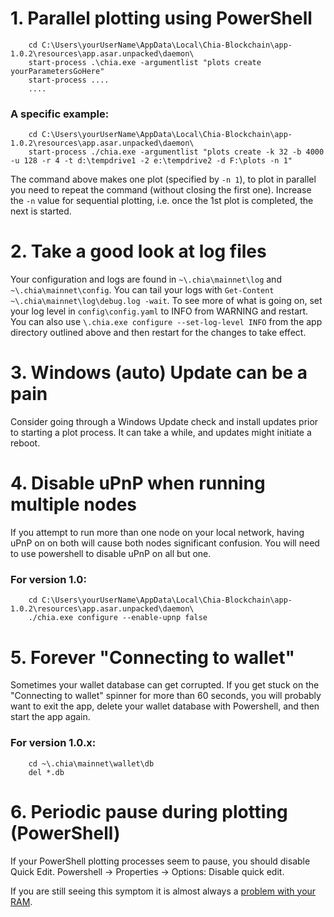 # 1. Parallel plotting using PowerShell
```
    cd C:\Users\yourUserName\AppData\Local\Chia-Blockchain\app-1.0.2\resources\app.asar.unpacked\daemon\
    start-process .\chia.exe -argumentlist "plots create yourParametersGoHere"
    start-process ....
    ....
```
### A specific example:
```
    cd C:\Users\yourUserName\AppData\Local\Chia-Blockchain\app-1.0.2\resources\app.asar.unpacked\daemon\
    start-process ./chia.exe -argumentlist "plots create -k 32 -b 4000 -u 128 -r 4 -t d:\tempdrive1 -2 e:\tempdrive2 -d F:\plots -n 1"
```
The command above makes one plot (specified by `-n 1`), to plot in parallel you need to repeat the command (without closing the first one). Increase the `-n` value for sequential plotting, i.e. once the 1st plot is completed, the next is started.

# 2. Take a good look at log files
Your configuration and logs are found in `~\.chia\mainnet\log` and `~\.chia\mainnet\config`. You can tail your logs with `Get-Content ~\.chia\mainnet\log\debug.log -wait`. To see more of what is going on, set your log level in `config\config.yaml` to INFO from WARNING and restart. You can also use `\.chia.exe configure --set-log-level INFO` from the app directory outlined above and then restart for the changes to take effect.

# 3. Windows (auto) Update can be a pain
Consider going through a Windows Update check and install updates prior to starting a plot process. It can take a while, and updates might initiate a reboot.

# 4. Disable uPnP when running multiple nodes
If you attempt to run more than one node on your local network, having uPnP on on both will cause both nodes significant confusion. You will need to use powershell to disable uPnP on all but one.

### For version 1.0:
```
    cd C:\Users\yourUserName\AppData\Local\Chia-Blockchain\app-1.0.2\resources\app.asar.unpacked\daemon\
    ./chia.exe configure --enable-upnp false
```

# 5. Forever "Connecting to wallet"
Sometimes your wallet database can get corrupted. If you get stuck on the "Connecting to wallet" spinner for more than 60 seconds, you will probably want to exit the app, delete your wallet database with Powershell, and then start the app again.

### For version 1.0.x:
```
    cd ~\.chia\mainnet\wallet\db
    del *.db
```

# 6. Periodic pause during plotting (PowerShell)
If your PowerShell plotting processes seem to pause, you should disable Quick Edit. Powershell -> Properties -> Options: Disable quick edit.

If you are still seeing this symptom it is almost always a [problem with your RAM](https://www.tomshardware.com/how-to/how-to-test-ram).